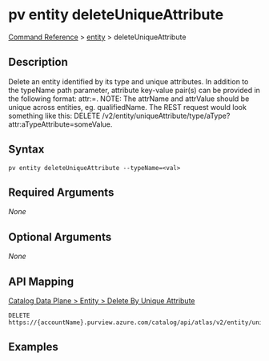 # pv entity deleteUniqueAttribute
[Command Reference](../../../README.md#command-reference) > [entity](./main.md) > deleteUniqueAttribute

## Description
Delete an entity identified by its type and unique attributes. In addition to the typeName path parameter, attribute key-value pair(s) can be provided in the following format: attr:<attrName>=<attrValue>. NOTE: The attrName and attrValue should be unique across entities, eg. qualifiedName. The REST request would look something like this: DELETE /v2/entity/uniqueAttribute/type/aType?attr:aTypeAttribute=someValue.

## Syntax
```
pv entity deleteUniqueAttribute --typeName=<val>
```

## Required Arguments
*None*

## Optional Arguments
*None*

## API Mapping
[Catalog Data Plane > Entity > Delete By Unique Attribute](https://docs.microsoft.com/en-us/rest/api/purview/catalogdataplane/entity/delete-by-unique-attribute)
```
DELETE https://{accountName}.purview.azure.com/catalog/api/atlas/v2/entity/uniqueAttribute/type/{typeName}
```

## Examples
```powershell

```